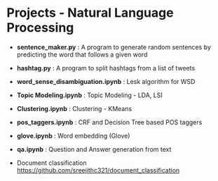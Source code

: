 # Projects - Natural Language Processing

- __sentence_maker.py__ : A program to generate random sentences by predicting the word that follows a given word 

- __hashtag.py__ : A program to split hashtags from a list of tweets

- __word_sense_disambiguation.ipynb__ : Lesk algorithm for WSD

- __Topic Modeling.ipynb__ : Topic Modeling - LDA, LSI

- __Clustering.ipynb__ : Clustering - KMeans 

- __pos_taggers.ipynb__ : CRF and Decision Tree based POS taggers

- __glove.ipynb__ : Word embedding (Glove)

- __qa.ipynb__ : Question and Answer generation from text

- Document classification 
https://github.com/sreejithc321/document_classification
